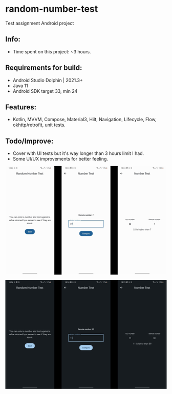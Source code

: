 # random-number-test
Test assignment Android project

## Info:
- Time spent on this project: ~3 hours.

## Requirements for build:
- Android Studio Dolphin | 2021.3+
- Java 11
- Android SDK target 33, min 24

## Features:
- Kotlin, MVVM, Compose, Material3, Hilt, Navigation, Lifecycle, Flow, okhttp/retrofit, unit tests.

## Todo/Improve:
- Cover with UI tests but it's way longer than 3 hours limit I had. 
- Some UI/UX improvements for better feeling.

![Example1](screenshots/light_theme.jpg)

![Example1](screenshots/dark_theme.jpg)
